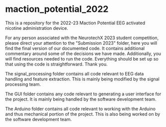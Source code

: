 # maction_potential_2022

This is a repository for the 2022-23 Maction Potential EEG activated nicotine administration device.

For any person associated with the NeurotechX 2023 student competition, please direct your attention to the "Submission 2023" folder, here you will find the final version of our documented code. It contains additional commentary around some of the decisions we have made. Additionally, you will find resources needed to run the code. Everything should be set up so that using the code is straightforward. Thank you.

The signal_processing folder contains all code relevant to EEG data handling and feature extraction. This is mainly being modified by the signal processing team.

The GUI folder contains any code relevant to generating a user interface for the project. It is mainly being handled by the software development team. 

The Arduino folder contains all code relevant to working with the Arduino and thus mechanical portion of the project. This is also being worked on by the software development team. 